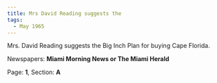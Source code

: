 ```yaml
---  
title: Mrs David Reading suggests the  
tags:  
  - May 1965  
---  
```

  
Mrs. David Reading suggests the Big Inch Plan for buying Cape Florida.  
  
Newspapers: **Miami Morning News or The Miami Herald**  
  
Page: **1**, Section: **A** 
